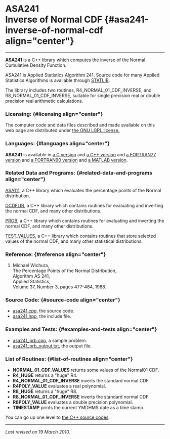 ASA241\
Inverse of Normal CDF {#asa241-inverse-of-normal-cdf align="center"}
=====================

------------------------------------------------------------------------

**ASA241** is a C++ library which computes the inverse of the Normal
Cumulative Density Function.

ASA241 is Applied Statistics Algorithm 241. Source code for many Applied
Statistics Algorithms is available through
[STATLIB](http://lib.stat.cmu.edu/apstat).

The library includes two routines, R4\_NORMAL\_01\_CDF\_INVERSE, and
R8\_NORMAL\_01\_CDF\_INVERSE, suitable for single precision real or
double precision real arithmetic calculations.

### Licensing: {#licensing align="center"}

The computer code and data files described and made available on this
web page are distributed under [the GNU LGPL
license.](../../txt/gnu_lgpl.txt)

### Languages: {#languages align="center"}

**ASA241** is available in [a C version](../../c_src/asa241/asa241.md)
and [a C++ version](../../master/asa241/asa241.md) and [a FORTRAN77
version](../../f77_src/asa241/asa241.md) and [a FORTRAN90
version](../../f_src/asa241/asa241.md) and [a MATLAB
version](../../m_src/asa241/asa241.md).

### Related Data and Programs: {#related-data-and-programs align="center"}

[ASA111](../../master/asa111/asa111.md), a C++ library which
evaluates the percentage points of the Normal distribution.

[DCDFLIB](../../master/dcdflib/dcdflib.md), a C++ library which
contains routines for evaluating and inverting the normal CDF, and many
other distributions.

[PROB](../../master/prob/prob.md), a C++ library which contains
routines for evaluating and inverting the normal CDF, and many other
distributions.

[TEST\_VALUES](../../master/test_values/test_values.md), a C++
library which contains routines that store selected values of the normal
CDF, and many other statistical distributions.

### Reference: {#reference align="center"}

1.  Michael Wichura,\
    The Percentage Points of the Normal Distribution,\
    Algorithm AS 241,\
    Applied Statistics,\
    Volume 37, Number 3, pages 477-484, 1988.

### Source Code: {#source-code align="center"}

-   [asa241.cpp](asa241.cpp), the source code.
-   [asa241.hpp](asa241.hpp), the include file.

### Examples and Tests: {#examples-and-tests align="center"}

-   [asa241\_prb.cpp](asa241_prb.cpp), a sample problem.
-   [asa241\_prb\_output.txt](asa241_prb_output.txt), the output file.

### List of Routines: {#list-of-routines align="center"}

-   **NORMAL\_01\_CDF\_VALUES** returns some values of the Normal01 CDF.
-   **R4\_HUGE** returns a "huge" R4.
-   **R4\_NORMAL\_01\_CDF\_INVERSE** inverts the standard normal CDF.
-   **R4POLY\_VALUE** evaluates a real polynomial.
-   **R8\_HUGE** returns a "huge" R8.
-   **R8\_NORMAL\_01\_CDF\_INVERSE** inverts the standard normal CDF.
-   **R8POLY\_VALUE** evaluates a double precision polynomial.
-   **TIMESTAMP** prints the current YMDHMS date as a time stamp.

You can go up one level to [the C++ source codes](../cpp_src.md).

------------------------------------------------------------------------

*Last revised on 19 March 2010.*
